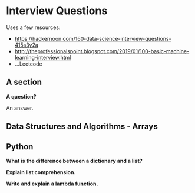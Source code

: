 # Interview Questions
Uses a few resources:
* https://hackernoon.com/160-data-science-interview-questions-415s3y2a
* http://theprofessionalspoint.blogspot.com/2019/01/100-basic-machine-learning-interview.html
* ...Leetcode

## A section

**A question?**

An answer.

## Data Structures and Algorithms - Arrays

## Python

**What is the difference between a dictionary and a list?**

**Explain list comprehension.**

**Write and explain a lambda function.**
